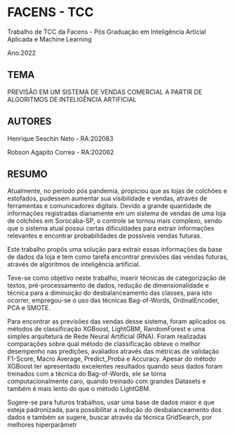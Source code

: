 # FACENS - TCC
Trabalho de TCC da Facens - Pós Graduação em Inteligência Articial Aplicada e Machine Learning

Ano:2022

## TEMA
PREVISÃO EM UM SISTEMA DE VENDAS COMERCIAL A PARTIR DE ALGORITMOS DE INTELIGÊNCIA ARTIFICIAL

## AUTORES
Henrique Seschin Neto - RA:202083

Robson Agapito Correa - RA:202062

## RESUMO
Atualmente, no período pós pandemia, propiciou que as lojas de colchões e estofados, pudessem aumentar sua visibilidade e vendas, através de ferramentas e comunicadores digitais. Devido a grande quantidade de informações registradas diariamente em um sistema de vendas de uma loja de colchões em Sorocaba-SP, o controle se tornou mais complexo, sendo que o sistema atual possui certas dificuldades para extrair informações relevantes e encontrar probabilidades de possíveis vendas futuras. 

Este trabalho propôs uma solução para extrair essas informações da base de dados da loja e tem como tarefa encontrar previsões das vendas futuras, através de algoritmos de inteligência artificial. 

Teve-se como objetivo neste trabalho, inserir técnicas de categorização de textos, pré-processamento de dados, redução de dimensionalidade e técnica para a diminuição do desbalanceamento das classes, para isto ocorrer, empregou-se o uso das técnicas Bag-of-Words, OrdinalEncoder, PCA e SMOTE. 

Para encontrar as previsões das vendas desse sistema, foram aplicados os métodos de classificação XGBoost, LightGBM, RandomForest e uma simples arquitetura de Rede Neural Artificial (RNA). Foram realizadas comparações sobre qual método de classificação obteve o melhor desempenho nas predições, avaliados através das métricas de validação F1-Score, Macro Average, Predict_Proba e Accuracy. Apesar do método XGBoost ter apresentado excelentes resultados quando seus dados foram treinados com a técnica do Bag-of-Words, ele se torna computacionalmente caro, quando treinado com grandes Datasets e também é mais lento do que o método LightGBM. 

Sugere-se para futuros trabalhos, usar uma base de dados maior e que esteja padronizada, para possibilitar a redução do desbalanceamento dos dados e também se sugere, buscar através da técnica GridSearch, por melhores hiperparâmetr
